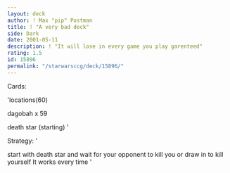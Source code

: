 ```yaml
---
layout: deck
author: ! Max "pip" Postman
title: ! "A very bad deck"
side: Dark
date: 2001-05-11
description: ! "It will lose in every game you play garenteed"
rating: 1.5
id: 15896
permalink: "/starwarsccg/deck/15896/"
---
```

Cards: 

'locations(60)

dagobah x 59

death star (starting) '

Strategy: '

start with death star and wait for your opponent to kill you or draw in to kill yourself  It works every time '
